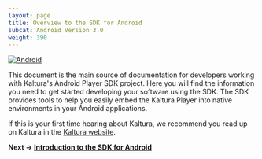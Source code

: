 ```yaml
---
layout: page
title: Overview to the SDK for Android
subcat: Android Version 3.0
weight: 390
---
```


[![Android](https://img.shields.io/badge/Android-Supported-green.svg)](https://github.com/kaltura/player-sdk-native-ios)

This document is the main source of documentation for developers working with Kaltura's Android Player SDK project. Here you will find the information you need to get started developing your software using the SDK. The SDK provides tools to help you easily embed the Kaltura Player into native environments in your Android applications.

If this is your first time hearing about Kaltura, we recommend you read up on Kaltura in the [Kaltura website](http://corp.kaltura.com/).


**Next -> [Introduction to the SDK for Android](https://vpaas.kaltura.com/documentation/Mobile-Video-Player-SDKs/iOS_Introduction.html)**

